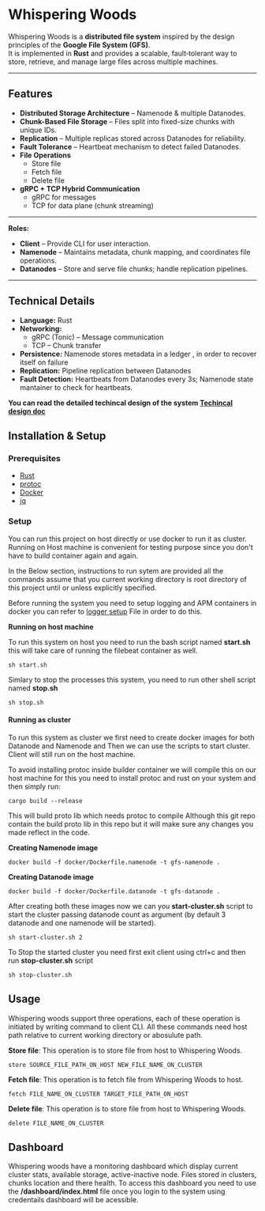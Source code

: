 # Whispering Woods

Whispering Woods is a **distributed file system** inspired by the design principles of the **Google File System (GFS)**.  
It is implemented in **Rust** and provides a scalable, fault‑tolerant way to store, retrieve, and manage large files across multiple machines.  

---
## Features

- **Distributed Storage Architecture** – Namenode & multiple Datanodes.
- **Chunk-Based File Storage** – Files split into fixed-size chunks with unique IDs.
- **Replication** – Multiple replicas stored across Datanodes for reliability.
- **Fault Tolerance** – Heartbeat mechanism to detect failed Datanodes.
- **File Operations**
  - Store file
  - Fetch file
  - Delete file
- **gRPC + TCP Hybrid Communication**
  - gRPC for messages
  - TCP for data plane (chunk streaming)
---

**Roles:**
- **Client** – Provide CLI for user interaction.
- **Namenode** – Maintains metadata, chunk mapping, and coordinates file operations.
- **Datanodes** – Store and serve file chunks; handle replication pipelines.

---

## Technical Details

- **Language:** Rust
- **Networking:**
  - gRPC (Tonic) – Message communication
  - TCP – Chunk transfer
- **Persistence:** Namenode stores metadata in a ledger , in order to recover itself on failure
- **Replication:** Pipeline replication between Datanodes
- **Fault Detection:** Heartbeats from Datanodes every 3s; Namenode state mantainer to check for heartbeats.

**You can read the detailed techincal design of the system [Techincal design doc](https://shared-goose-00a.notion.site/Whispering-Woods-20ee664bd91380deaff1d361c0ea8abf)**

## Installation & Setup
### Prerequisites
- [Rust](https://www.rust-lang.org/tools/install)
- [protoc](https://grpc.io/docs/protoc-installation/)
- [Docker](https://www.docker.com/)
- [jq](https://jqlang.org/download/)

### Setup
You can run this project on host directly or use docker to run it as cluster. Running on Host machine is convenient for testing purpose since you don't have to build container again and again.

In the Below section, instructions to run sytem are provided all the commands assume that you current working directory is root directory of this project until or unless explicitly specified.

Before running the system you need to setup logging and APM containers in docker you can refer to [logger setup](./logger/setup.md) File in order to do this.

**Running on host machine**

To run this system on host you need to run the bash script named **start.sh** this will take care of running the filebeat container as well. 
```
sh start.sh 
```
Simlary to stop the processes this system, you need to run other shell script named **stop.sh**
```
sh stop.sh
```

#### Running as cluster

To run this system as cluster we first need to create docker images for both Datanode and Namenode and Then we can use the scripts to start cluster. Client will still run on the host machine.

To avoid installing protoc inside builder container we will compile this on our host machine for this you need to install protoc and rust on your system and then simply run:
```
cargo build --release
```
This will build proto lib which needs protoc to compile Although this git repo contain the build proto lib in this repo but it will make sure any changes you made reflect in the code.

**Creating Namenode image**
```
docker build -f docker/Dockerfile.namenode -t gfs-namenode .
```

**Creating Datanode image**
```
docker build -f docker/Dockerfile.datanode -t gfs-datanode .
```

After creating both these images now we can you **start-cluster.sh** script to start the cluster passing datanode count as argument (by default 3 datanode and one namenode will be started).
```
sh start-cluster.sh 2
```

To Stop the started cluster you need first exit client using ctrl+c and then run **stop-cluster.sh** script
```
sh stop-cluster.sh
```

## Usage 
Whispering woods support three operations, each of these operation is initiated by writing command to client CLI. All these commands need host path relative to current working directory or abosulute path.

**Store file**: This operation is to store file from host to Whispering Woods. 
```
store SOURCE_FILE_PATH_ON_HOST NEW_FILE_NAME_ON_CLUSTER
```

**Fetch file**: This operation is to fetch file from Whispering Woods to host. 
```
fetch FILE_NAME_ON_CLUSTER TARGET_FILE_PATH_ON_HOST 
```

**Delete file**: This operation is to store file from host to Whispering Woods. 
```
delete FILE_NAME_ON_CLUSTER
```
## Dashboard
Whispering woods have a monitoring dashboard which display current cluster stats, available storage, active-inactive node. Files stored in clusters, chunks location and there health. To access this dashboard you need to use the **/dashboard/index.html** file once you login to the system using credentails dashboard will be acessible.

